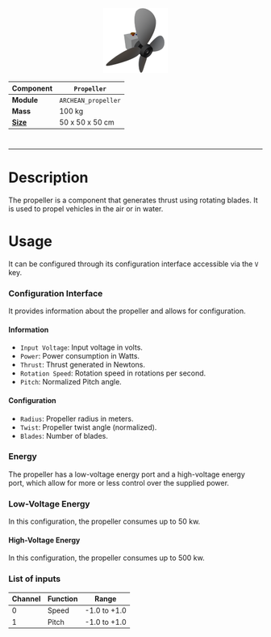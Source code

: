 <p align="center">
  <img src="Propeller.png" />
</p>

|Component|`Propeller`|
|---|---|
|**Module**|`ARCHEAN_propeller`|
|**Mass**|100 kg|
|[**Size**](# "Based on the component's occupancy in a fixed 25cm grid.")|50 x 50 x 50 cm|
#
---

# Description
The propeller is a component that generates thrust using rotating blades. It is used to propel vehicles in the air or in water.

# Usage

It can be configured through its configuration interface accessible via the `V` key.

### Configuration Interface
It provides information about the propeller and allows for configuration.
#### Information
- `Input Voltage`: Input voltage in volts.
- `Power`: Power consumption in Watts.
- `Thrust`: Thrust generated in Newtons.
- `Rotation Speed`: Rotation speed in rotations per second.
- `Pitch`: Normalized Pitch angle.

#### Configuration
- `Radius`: Propeller radius in meters.
- `Twist`: Propeller twist angle (normalized).
- `Blades`: Number of blades.

### Energy
The propeller has a low-voltage energy port and a high-voltage energy port, which allow for more or less control over the supplied power.
### Low-Voltage Energy
In this configuration, the propeller consumes up to 50 kw.
#### High-Voltage Energy
In this configuration, the propeller consumes up to 500 kw.


### List of inputs
|Channel|Function|Range|
|---|---|---|
|0|Speed|-1.0 to +1.0|
|1|Pitch|-1.0 to +1.0|
